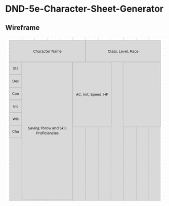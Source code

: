 # DND-5e-Character-Sheet-Generator

## Wireframe

![DND 5e Character Sheet Page Wireframe](/img/dnd5eCharacter.png)
